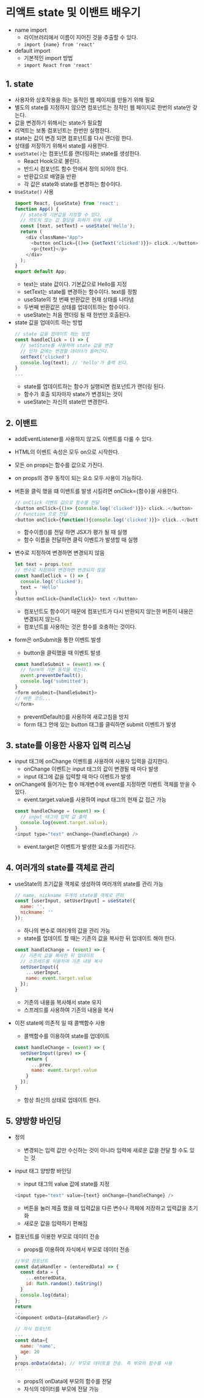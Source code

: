 # 리액트 state 및 이밴트 배우기
- name import
  - 라이브러리에서 이름이 지어진 것을 추출할 수 있다.
  - `import {name} from 'react'`
- default import
  - 기본적인 import 방법
  - `import React from 'react'`

## 1. state
- 사용자와 상호작용을 하는 동적인 웹 페이지를 만들기 위해 필요
- 별도의 state를 지정하지 않으면 컴포넌트는 정적인 웹 페이지로 한번의 state만 갖는다.
- 값을 변경하기 위해서는 state가 필요함
- 리액트는 보통 컴포넌트는 한번만 실행한다.
- state는 값이 변경 되면 컴포넌트를 다시 랜더링 한다.
- 상태를 저장하기 위해서 state를 사용한다.
- `useState()`는 컴포넌트를 랜더링하는 state를 생성한다.
  - React Hook으로 불린다.
  - 반드시 컴포넌트 함수 안에서 정의 되어야 한다.
  - 반환값으로 배열을 반환
  - 각 값은 state와 state를 변경하는 함수이다.
- `UseState()` 사용
  ```javascript
  import React, {useState} from 'react';
  function App() {
    // state에 기본값을 지정할 수 있다.
    // 의도치 않는 갑 할당을 피하기 위해 사용
    const [text, setText] = useState('Hello');
    return (
      <div className="App">
        <button onClick={()=> {setText('clicked')}}> click..</button>
        <p>{text}</p>
      </div>
    );
  }
  export default App;
  ```
  - text는 state 값이다. 기본값으로 Hello를 지정
  - setText는 state를 변경하는 함수이다. text를 정함
  - useState의 첫 번째 반환값은 현재 상태를 나타냄
  - 두번째 반환값은 상태를 업데이트하는 함수이다.
  - useState는 처음 랜더링 될 때 한번만 호출된다.
- state 값을 업데이트 하는 방법
  ```javascript
  // state 값을 업데이트 하는 방법
  const handleClick = () => {
    // setState를 사용하여 state 값을 변경
    // 인자 값에는 변경할 데이터가 들어간다.
    setText('clicked')
    console.log(text); // 'hello'가 출력 된다.
  }
  ...
  ```
    - state를 업데이트하는 함수가 실행되면 컴포넌트가 랜더링 된다.
    - 함수가 호출 되자마자 state가 변경되는 것이
    - useState는 자신의 state만 변경한다.



## 2. 이밴트
- addEventListener를 사용하지 않고도 이벤트를 다룰 수 있다.
- HTML의 이벤트 속성은 모두 on으로 시작한다.
- 모든 on props는 함수를 값으로 가진다.
- on props의 경우 동작이 되는 요소 모두 사용이 가능하다.
- 버튼을 클릭 했을 떄 이밴트를 발생 시킬려면 onClick={함수}을 사용한다.
  ```javascript
  // onClick 이벤트 값으로 함수를 전달
  <button onClick={()=> {console.log('clicked')}}> click..</button>
  // function 으로 전달
  <button onClick={function(){console.log('clicked')}}> click..</button>
  ```
  -  함수이름()를 전달 하면 JSX가 평가 될 때 실행
  -  함수 이름을 전달하면 클릭 이벤트가 발생할 때 실행

- 변수로 지정하여 변경하면 변경되지 않음
  ```javascript
  let text = props.text
  // 변수로 지정하여 변경하면 변경되지 않음
  const handleClick = () => {
    console.log('clicked');
    text = 'Hello'
  }
  <button onClick={handleClick}> text </button>
  ```
  - 컴포넌트도 함수이기 때문에 컴포넌트가 다시 반환되지 않는한 버튼이 내용은 변경되지 않는다.
  - 컴포넌트를 사용하는 것은 함수를 호충하는 것이다.

- form은 onSubmit을 통한 이벤트 발셍
  - button을 클릭했을 때 이벤트 발생
  ```javascript
  const handleSubmit = (event) => {
    // form의 기본 동작을 막는다.
    event.preventDefault();
    console.log('submitted');
  }
  <form onSubmit={handleSubmit}>
  // 버튼 코드...
  </form>
  ```
  - preventDefault()를 사용하여 새로고침을 방지
  - form 태그 안에 있는 button 태그를 클릭하면 submit 이벤트가 발생

## 3. state를 이용한 사용자 입력 리스닝
- input 태그에 onChange 이벤트를 사용하여 사용자 입력을 감지한다.
  - onChange 이벤트는 input 태그의 값이 변경될 때 마다 발생
  - input 태그에 값을 입력할 때 마다 이벤트가 발생
- onChange에 들어가는 함수 매개변수에 event를 지정하면 이벤트 객체를 받을 수 있다.
  - event.target.value를 사용하여 input 태그의 현재 값 접근 가능
  ```javascript
  const handleChange = (event) => {
    // input 태그의 입력 값 출력
    console.log(event.target.value);
  }
  <input type="text" onChange={handleChange} />
  ```
  - event.target은 이벤트가 발생한 요소를 가리킨다.

## 4. 여러개의 state를 객체로 관리
- useState의 초기값을 객체로 생성하여 여러개의 state를 관리 가능
  ```javascript
  // name, nickname 두개의 state를 객체로 관리
  const [userInput, setUserInput] = useState({
    name: '',
    nickname: ''
  });
  ```
  - 하나의 변수로 여러개의 값을 관리 가능
  - state를 업데이트 할 때는 기존의 값을 복사한 뒤 업데이트 해야 한다.
  ```javascript
  const handleChange = (event) => {
    // 기존의 값을 복사한 뒤 업데이트
    // 스프레드를 이용하여 기존 내용 복사
    setUserInput({
      ...userInput,
      name: event.target.value
    });
  }
  ```
  - 기존의 내용을 복사해서 state 유지
  - 스프레드를 사용하여 기존의 내용을 복사

- 이전 state에 의존적 일 때 콜백함수 사용
  - 콜백함수를 이용하여 state를 업데이트
  ```javascript
  const handleChange = (event) => {
    setUserInput((prev) => {
      return {
        ...prev,
        name: event.target.value
      }
    });
  }
  ```
  - 항상 최신의 상태로 업데이트 한다.

## 5. 양방향 바인딩
- 정의
  - 변경되는 입력 값만 수신하는 것이 아니라 입력에 새로운 값을 전달 할 수도 있는 것

- input 태그 양방향 바인딩
  - input 태그의 value 값에 state를 지정
  ```javascript
  <input type="text" value={text} onChange={handleChange} />
  ```
  - 버튼을 눌러 제출 했을 때 입력값을 다른 변수나 객체에 저장하고 입력값을 초기화
  - 새로운 값을 입력하기 편해짐
- 컴포넌트를 이용한 부모로 데이터 전송
  - props를 이용하여 자식에서 부모로 데이터 전송
  ```javascript
  //부모 컴포넌트
  const dataHandler = (enteredData) => {
    const data = {
      ...enteredData,
      id: Math.random().toString()
    }
    console.log(data);
  };
  return 
  ...
  <Component onData={dataHandler} />
  ```
  ```javascript
  // 자식 컴포넌트
  ...
  const data={
    name: 'name',
    age: 20
  }
  props.onData(data); // 부모로 데이토를 전송. 즉 부모의 함수를 사용
  ...
  ```
  - props의 onData에 부모의 함수를 전달
  - 자식의 데이터를 부모에 전달 가능